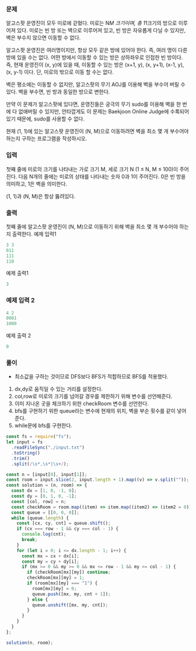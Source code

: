 ### 문제
알고스팟 운영진이 모두 미로에 갇혔다. 미로는 N*M 크기이며, 총 1*1크기의 방으로 이루어져 있다. 미로는 빈 방 또는 벽으로 이루어져 있고, 빈 방은 자유롭게 다닐 수 있지만, 벽은 부수지 않으면 이동할 수 없다.

알고스팟 운영진은 여러명이지만, 항상 모두 같은 방에 있어야 한다. 즉, 여러 명이 다른 방에 있을 수는 없다. 어떤 방에서 이동할 수 있는 방은 상하좌우로 인접한 빈 방이다. 즉, 현재 운영진이 (x, y)에 있을 때, 이동할 수 있는 방은 (x+1, y), (x, y+1), (x-1, y), (x, y-1) 이다. 단, 미로의 밖으로 이동 할 수는 없다.

벽은 평소에는 이동할 수 없지만, 알고스팟의 무기 AOJ를 이용해 벽을 부수어 버릴 수 있다. 벽을 부수면, 빈 방과 동일한 방으로 변한다.

만약 이 문제가 알고스팟에 있다면, 운영진들은 궁극의 무기 sudo를 이용해 벽을 한 번에 다 없애버릴 수 있지만, 안타깝게도 이 문제는 Baekjoon Online Judge에 수록되어 있기 때문에, sudo를 사용할 수 없다.

현재 (1, 1)에 있는 알고스팟 운영진이 (N, M)으로 이동하려면 벽을 최소 몇 개 부수어야 하는지 구하는 프로그램을 작성하시오.

### 입력
첫째 줄에 미로의 크기를 나타내는 가로 크기 M, 세로 크기 N (1 ≤ N, M ≤ 100)이 주어진다. 다음 N개의 줄에는 미로의 상태를 나타내는 숫자 0과 1이 주어진다. 0은 빈 방을 의미하고, 1은 벽을 의미한다.

(1, 1)과 (N, M)은 항상 뚫려있다.

### 출력
첫째 줄에 알고스팟 운영진이 (N, M)으로 이동하기 위해 벽을 최소 몇 개 부수어야 하는지 출력한다.
예제 입력1
```jsx
3 3
011
111
110
```
예제 출력1
```jsx
3
```
### 예제 입력 2 
```jsx
4 2
0001
1000
```
예제 출력 2 
```jsx
0
```

### 풀이
* 최소값을 구하는 것이므로 DFS보다 BFS가 적합하므로 BFS를 적용했다.
1. dx,dy로 움직일 수 있는 거리를 설정한다.
2. col,row로 미로의 크기를 넘어갈 경우를 제한하기 위해 변수를 선언해준다.
3. 이미 지나온 곳을 체크하기 위한 checkRoom 변수를 선언한다.
4. bfs를 구현하기 위한 queue라는 변수에 현재의 위치, 벽을 부순 횟수를 같이 넣어준다.
5. while문에 bfs를 구현한다.
```jsx
const fs = require("fs");
let input = fs
  .readFileSync("./input.txt")
  .toString()
  .trim()
  .split(/\s*,\s*|\s+/);

const n = [input[0], input[1]];
const room = input.slice(2, input.length + 1).map((v) => v.split(""));
const solution = (n, room) => {
  const dx = [1, 0, -1, 0];
  const dy = [0, 1, 0, -1];
  const [col, row] = n;
  const checkRoom = room.map((item) => item.map((item2) => (item2 = 0)));
  const queue = [[0, 0, 0]];
  while (queue.length) {
    const [cx, cy, cnt] = queue.shift();
    if (cx === row - 1 && cy === col - 1) {
      console.log(cnt);
      break;
    }
    for (let i = 0; i <= dx.length - 1; i++) {
      const mx = cx + dx[i];
      const my = cy + dy[i];
      if (mx >= 0 && my >= 0 && mx <= row - 1 && my <= col - 1) {
        if (checkRoom[mx][my]) continue;
        checkRoom[mx][my] = 1;
        if (room[mx][my] === "1") {
          room[mx][my] = 0;
          queue.push([mx, my, cnt + 1]);
        } else {
          queue.unshift([mx, my, cnt]);
        }
      }
    }
  }
};

solution(n, room);

```
